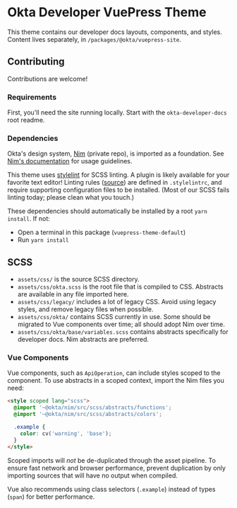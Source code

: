 # Okta Developer VuePress Theme
This theme contains our developer docs layouts, components, and styles. Content lives separately, in `/packages/@okta/vuepress-site`.

## Contributing
Contributions are welcome!

### Requirements
First, you'll need the site running locally. Start with the `okta-developer-docs` root readme.

### Dependencies
Okta's design system, [Nim](https://github.com/okta/okta-ui/tree/master/packages/nim) (private repo), is  imported as a foundation. See [Nim's documentation](https://design-docs.trexcloud.com) for usage guidelines.

This theme uses [stylelint](https://stylelint.io) for SCSS linting. A plugin is likely available for your favorite text editor! Linting rules ([source](https://github.com/okta/okta-ui/blob/master/packages/nim/.stylelintrc.json)) are defined in `.stylelintrc`, and require supporting configuration files to be installed. (Most of our SCSS fails linting today; please clean what you touch.)

These dependencies should automatically be installed by a root `yarn install`. If not:
- Open a terminal in this package (`vuepress-theme-default`)
- Run `yarn install`

## SCSS
- `assets/css/` is the source SCSS directory.
- `assets/css/okta.scss` is the root file that is compiled to CSS. Abstracts are available in any file imported here.
- `assets/css/legacy/` includes a lot of legacy CSS. Avoid using legacy styles, and remove legacy files when possible.
- `assets/css/okta/` contains SCSS currently in use. Some should be migrated to Vue components over time; all should adopt Nim over time.
- `assets/css/okta/base/variables.scss` contains abstracts specifically for developer docs. Nim abstracts are preferred.

### Vue Components
Vue components, such as `ApiOperation`, can include styles scoped to the component. To use abstracts in a scoped context, import the Nim files you need:
```html
<style scoped lang="scss">
  @import '~@okta/nim/src/scss/abstracts/functions';
  @import '~@okta/nim/src/scss/abstracts/colors';

  .example {
    color: cv('warning', 'base');
  }
</style>
```

Scoped imports will _not_ be de-duplicated through the asset pipeline. To ensure fast network and browser performance, prevent duplication by only importing sources that will have no output when compiled.

Vue also recommends using class selectors (`.example`) instead of types (`span`) for better performance.
